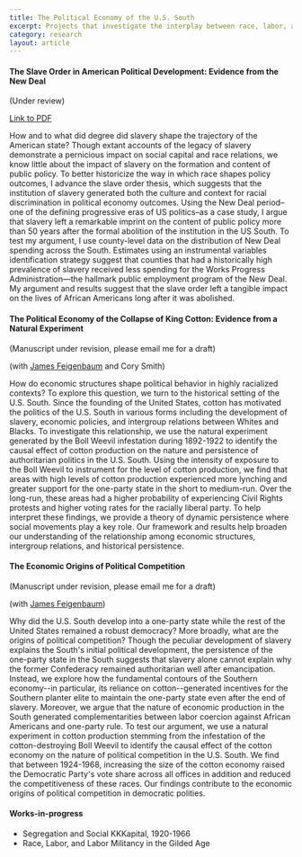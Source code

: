 ```yaml
---
title: The Political Economy of the U.S. South
excerpt: Projects that investigate the interplay between race, labor, and the state in the U.S. South.
category: research
layout: article
---
```


#### The Slave Order in American Political Development: Evidence from the New Deal
\(Under review\)

[Link to PDF]({{site.url}}/files/slave-order-v2.pdf)

How and to what did degree did slavery shape the trajectory of the American state? Though extant accounts of the legacy of slavery demonstrate a pernicious impact on social capital and race relations, we know little about the impact of slavery on the formation and content of public policy. To better historicize the way in which race shapes policy outcomes, I advance the slave order thesis, which suggests that the institution of slavery generated both the culture and context for racial discrimination in political economy outcomes. Using the New Deal period–one of the defining progressive eras of US politics–as a case study, I argue that slavery left a remarkable imprint on the content of public policy more than 50 years after the formal abolition of the institution in the US South. To test my argument, I use county-level data on the distribution of New Deal spending across the South. Estimates using an instrumental variables identification strategy suggest that counties that had a historically high prevalence of slavery received less spending for the Works Progress Administration—the hallmark public employment program of the New Deal. My argument and results suggest that the slave order left a tangible impact on the lives of African Americans long after it was abolished.

#### The Political Economy of the Collapse of King Cotton: Evidence from a Natural Experiment
\(Manuscript under revision, please email me for a draft\)

\(with [James Feigenbaum](http://jamesfeigenbaum.github.io/) and Cory Smith\)

How do economic structures shape political behavior in highly racialized contexts? To explore this question, we turn to the historical setting of the U.S. South. Since the founding of the United States, cotton has motivated the politics of the U.S. South in various forms including the development of slavery, economic policies, and intergroup relations between Whites and Blacks. To investigate this relationship, we use the natural experiment generated by the Boll Weevil infestation during 1892-1922 to identify the causal effect of cotton production on the nature and persistence of authoritarian politics in the U.S. South. Using the intensity of exposure to the Boll Weevil to instrument for the level of cotton production, we find that areas with high levels of cotton production experienced more lynching and greater support for the one-party state in the short to medium-run. Over the long-run, these areas had a higher probability of experiencing Civil Rights protests and higher voting rates for the racially liberal party. To help interpret these findings, we provide a theory of dynamic persistence where social movements play a key role. Our framework and results help broaden our understanding of the relationship among economic structures, intergroup relations, and historical persistence. 

#### The Economic Origins of Political Competition 
\(Manuscript under revision, please email me for a draft\)

\(with [James Feigenbaum](http://jamesfeigenbaum.github.io/)\)

Why did the U.S. South develop into a one-party state while the rest of the United States remained a robust democracy? More broadly, what are the origins of political competition? Though the peculiar development of slavery explains the South's initial political development, the persistence of the one-party state in the South suggests that slavery alone cannot explain why the former Confederacy remained authoritarian well after emancipation. Instead, we explore how the fundamental contours of the Southern economy--in particular, its reliance on cotton--generated incentives for the Southern planter elite to maintain the one-party state even after the end of slavery. Moreover, we argue that the nature of economic production in the South generated complementarities between labor coercion against African Americans and one-party rule. To test our argument, we use a natural experiment in cotton production stemming from the infestation of the cotton-destroying Boll Weevil to identify the causal effect of the cotton economy on the nature of political competition in the U.S. South. We find that between 1924-1968, increasing the size of the cotton economy raised the Democratic Party's vote share across all offices in addition and reduced the competitiveness of these races. Our findings contribute to the economic origins of political competition in democratic polities.


#### Works-in-progress

* Segregation and Social KKKapital, 1920-1966
* Race, Labor, and Labor Militancy in the Gilded Age